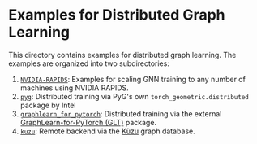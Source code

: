 # Examples for Distributed Graph Learning

This directory contains examples for distributed graph learning.
The examples are organized into two subdirectories:

1. [`NVIDIA-RAPIDS`](./NVIDIA-RAPIDS): Examples for scaling GNN training to any number of machines using NVIDIA RAPIDS.
1. [`pyg`](./pyg): Distributed training via PyG's own `torch_geometric.distributed` package by Intel
1. [`graphlearn_for_pytorch`](./graphlearn_for_pytorch): Distributed training via the external [GraphLearn-for-PyTorch (GLT)](https://github.com/alibaba/graphlearn-for-pytorch) package.
1. [`kuzu`](./kuzu): Remote backend via the [Kùzu](https://kuzudb.com/) graph database.
